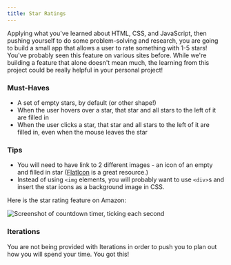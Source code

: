 ```yaml
---
title: Star Ratings
---
```


Applying what you've learned about HTML, CSS, and JavaScript, then pushing yourself to do some problem-solving and research, you are going to build a small app that allows a user to rate something with 1-5 stars! You've probably seen this feature on various sites before. While we're building a feature that alone doesn't mean much, the learning from this project could be really helpful in your personal project!

### Must-Haves

- A set of empty stars, by default (or other shape!)
- When the user hovers over a star, that star and all stars to the left of it are filled in
- When the user clicks a star, that star and all stars to the left of it are filled in, even when the mouse leaves the star

### Tips

- You will need to have link to 2 different images - an icon of an empty and filled in star (<a target="blank" href="https://www.flaticon.com/">FlatIcon</a> is a great resource.)
- Instead of using `<img` elements, you will probably want to use `<div>`s and insert the star icons as a background image in CSS.

Here is the star rating feature on Amazon:

<img alt="Screenshot of countdown timer, ticking each second" src="{{ site.url }}/web-app/projects/star-ratings/assets/amazon.gif">

### Iterations

You are not being provided with Iterations in order to push you to plan out how you will spend your time. You got this!
